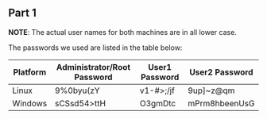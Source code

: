 ## Part 1

**NOTE**:
The actual user names for both machines are in all lower case.

The passwords we used are listed in the table below:

| Platform | Administrator/Root Password  | User1 Password | User2 Password |
| -------- | ---------------------------- | -------------- | -------------- |
| Linux    | 9%0byu(zY                    | v1-#>;/jf      | 9up]~z@qm      |
| Windows  | sCSsd54>ttH                  | O3gmDtc        | mPrm8hbeenUsG  |

